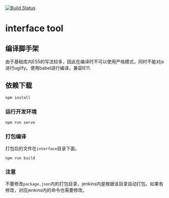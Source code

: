 [![Build Status](http://10.128.60.21:8088/iot_csot/iot-mgt/badges/master/build.svg)](http://10.128.60.21:8088/iot_csot/iot-mgt/pipelines)

# interface tool

## 编译脚手架
由于基础库内ES5的写法较多，因此在编译时不可以使用严格模式，同时不能对js进行uglify。使用babel进行编译，兼容IE11.

## 依赖下载
```javascript
npm install
```

### 运行开发环境
```javascript
npm run serve
```

### 打包编译
打包后的文件在`interface`目录下面。
```
npm run build
```

### 注意
不要修改`package.json`内的打包目录，jenkins内是根据该目录自动打包。如果有修改，对应jenkins内的命令也需要修改。